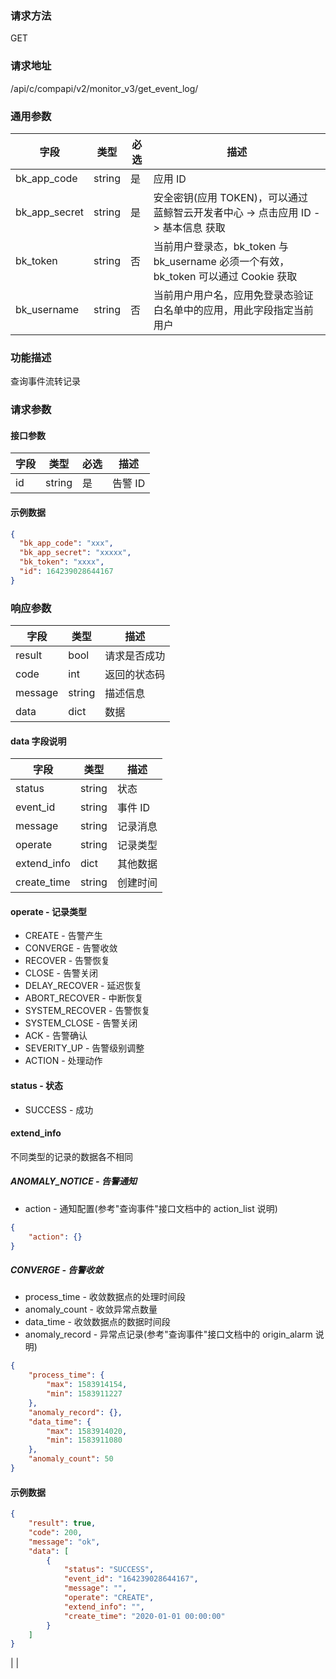 
### 请求方法

GET


### 请求地址

/api/c/compapi/v2/monitor_v3/get_event_log/


### 通用参数

| 字段 | 类型 | 必选 |  描述 |
|-----------|------------|--------|------------|
| bk_app_code  |  string    | 是 | 应用 ID     |
| bk_app_secret|  string    | 是 | 安全密钥(应用 TOKEN)，可以通过 蓝鲸智云开发者中心 -> 点击应用 ID -> 基本信息 获取 |
| bk_token     |  string    | 否 | 当前用户登录态，bk_token 与 bk_username 必须一个有效，bk_token 可以通过 Cookie 获取 |
| bk_username  |  string    | 否 | 当前用户用户名，应用免登录态验证白名单中的应用，用此字段指定当前用户 |


### 功能描述

查询事件流转记录

### 请求参数



#### 接口参数

| 字段 | 类型   | 必选 | 描述   |
| ---- | ------ | ---- | ------ |
| id   | string | 是   | 告警 ID |

#### 示例数据

```json
{
  "bk_app_code": "xxx",
  "bk_app_secret": "xxxxx",
  "bk_token": "xxxx",
  "id": 164239028644167
}
```

### 响应参数

| 字段    | 类型   | 描述         |
| ------- | ------ | ------------ |
| result  | bool   | 请求是否成功 |
| code    | int    | 返回的状态码 |
| message | string | 描述信息     |
| data    | dict   | 数据         |

#### data 字段说明

| 字段        | 类型   | 描述     |
| ----------- | ------ | -------- |
| status      | string | 状态     |
| event_id    | string | 事件 ID   |
| message     | string | 记录消息 |
| operate     | string | 记录类型 |
| extend_info | dict   | 其他数据 |
| create_time | string | 创建时间 |

#### operate - 记录类型

* CREATE - 告警产生
* CONVERGE - 告警收敛
* RECOVER - 告警恢复
* CLOSE - 告警关闭
* DELAY_RECOVER - 延迟恢复
* ABORT_RECOVER - 中断恢复
* SYSTEM_RECOVER - 告警恢复
* SYSTEM_CLOSE - 告警关闭
* ACK - 告警确认
* SEVERITY_UP - 告警级别调整
* ACTION - 处理动作

#### status - 状态

* SUCCESS - 成功

#### extend_info

不同类型的记录的数据各不相同

##### ANOMALY_NOTICE - 告警通知

* action - 通知配置(参考"查询事件"接口文档中的 action_list 说明)

```json
{
    "action": {}
}
```

##### CONVERGE - 告警收敛

* process_time - 收敛数据点的处理时间段
* anomaly_count - 收敛异常点数量
* data_time - 收敛数据点的数据时间段
* anomaly_record - 异常点记录(参考"查询事件"接口文档中的 origin_alarm 说明)

```json
{
    "process_time": {
        "max": 1583914154,
        "min": 1583911227
    },
    "anomaly_record": {},
    "data_time": {
        "max": 1583914020,
        "min": 1583911080
    },
    "anomaly_count": 50
}
```

#### 示例数据

```json
{
    "result": true,
    "code": 200,
    "message": "ok",
    "data": [
        {
            "status": "SUCCESS",
            "event_id": "164239028644167",
            "message": "",
            "operate": "CREATE",
            "extend_info": "",
            "create_time": "2020-01-01 00:00:00"
        }
    ]
}
```

|
|